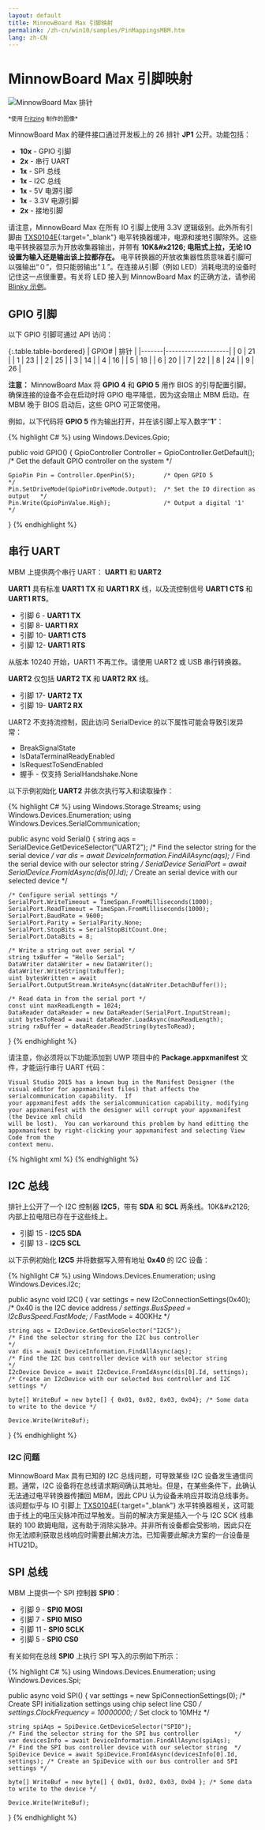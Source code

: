 ```yaml
---
layout: default
title: MinnowBoard Max 引脚映射
permalink: /zh-cn/win10/samples/PinMappingsMBM.htm
lang: zh-CN
---
```

# MinnowBoard Max 引脚映射

![MinnowBoard Max 排针]({{site.baseurl}}/Resources/images/PinMappings/MBM_Pinout.png)

<sub>\*使用 [Fritzing](http://fritzing.org/) 制作的图像\*</sub>

MinnowBoard Max 的硬件接口通过开发板上的 26 排针 **JP1** 公开。功能包括：

* **10x** - GPIO 引脚
* **2x** - 串行 UART
* **1x** - SPI 总线
* **1x** - I2C 总线
* **1x** - 5V 电源引脚
* **1x** - 3.3V 电源引脚
* **2x** - 接地引脚

请注意，MinnowBoard Max 在所有 IO 引脚上使用 3.3V 逻辑级别。此外所有引脚由 [TXS0104E](http://www.ti.com/product/txs0104e){:target="_blank"} 电平转换器缓冲，电源和接地引脚除外。这些电平转换器显示为开放收集器输出，并带有 **10K&\#x2126; 电阻式上拉，无论 IO 设置为输入还是输出该上拉都存在。** 电平转换器的开放收集器性质意味着引脚可以强输出“０”，但只能弱输出“１”。在连接从引脚（例如 LED）消耗电流的设备时记住这一点很重要。有关将 LED 接入到 MinnowBoard Max 的正确方法，请参阅 [Blinky 示例]({{site.baseurl}}/{{page.lang}}/win10/Samples/HelloBlinky.htm)。

## <a name="MBM_GPIO">GPIO 引脚

以下 GPIO 引脚可通过 API 访问：

{:.table.table-bordered}
| GPIO\# | 排针 |
|-------|--------------------|
| 0 | 21 |
| 1 | 23 |
| 2 | 25 |
| 3 | 14 |
| 4 | 16 |
| 5 | 18 |
| 6 | 20 |
| 7 | 22 |
| 8 | 24 |
| 9 | 26 |

**注意：** MinnowBoard Max 将 **GPIO 4** 和 **GPIO 5** 用作 BIOS 的引导配置引脚。确保连接的设备不会在启动时将 GPIO 电平降低，因为这会阻止 MBM 启动。在 MBM 晚于 BIOS 启动后，这些 GPIO 可正常使用。
         
例如，以下代码将 **GPIO 5** 作为输出打开，并在该引脚上写入数字“**1**”：
         
{% highlight C# %}
using Windows.Devices.Gpio;
         
public void GPIO()
{
	GpioController Controller = GpioController.GetDefault(); /* Get the default GPIO controller on the system */

	GpioPin Pin = Controller.OpenPin(5);        /* Open GPIO 5                      */
	Pin.SetDriveMode(GpioPinDriveMode.Output);  /* Set the IO direction as output   */
	Pin.Write(GpioPinValue.High);               /* Output a digital '1'             */
}
{% endhighlight %}

## <a name="MBM_UART"></a>串行 UART

MBM 上提供两个串行 UART： **UART1** 和 **UART2**

**UART1** 具有标准 **UART1 TX** 和 **UART1 RX** 线，以及流控制信号 **UART1 CTS** 和 **UART1 RTS**。

* 引脚 6 - **UART1 TX**
* 引脚 8- **UART1 RX**
* 引脚 10- **UART1 CTS**
* 引脚 12- **UART1 RTS**

从版本 10240 开始，UART1 不再工作。请使用 UART2 或 USB 串行转换器。

**UART2** 仅包括 **UART2 TX** 和 **UART2 RX** 线。

* 引脚 17- **UART2 TX**
* 引脚 19- **UART2 RX**

UART2 不支持流控制，因此访问 SerialDevice 的以下属性可能会导致引发异常：

 * BreakSignalState
 * IsDataTerminalReadyEnabled
 * IsRequestToSendEnabled
 * 握手 - 仅支持 SerialHandshake.None

以下示例初始化 **UART2** 并依次执行写入和读取操作：


{% highlight C# %}
using Windows.Storage.Streams;
using Windows.Devices.Enumeration;
using Windows.Devices.SerialCommunication;

public async void Serial()
{
	string aqs = SerialDevice.GetDeviceSelector("UART2");                   /* Find the selector string for the serial device   */
	var dis = await DeviceInformation.FindAllAsync(aqs);                    /* Find the serial device with our selector string  */
	SerialDevice SerialPort = await SerialDevice.FromIdAsync(dis[0].Id);    /* Create an serial device with our selected device */

	/* Configure serial settings */
	SerialPort.WriteTimeout = TimeSpan.FromMilliseconds(1000);
	SerialPort.ReadTimeout = TimeSpan.FromMilliseconds(1000);
	SerialPort.BaudRate = 9600;
	SerialPort.Parity = SerialParity.None;         
	SerialPort.StopBits = SerialStopBitCount.One;
	SerialPort.DataBits = 8;

	/* Write a string out over serial */
	string txBuffer = "Hello Serial";
	DataWriter dataWriter = new DataWriter();
	dataWriter.WriteString(txBuffer);
	uint bytesWritten = await SerialPort.OutputStream.WriteAsync(dataWriter.DetachBuffer());

	/* Read data in from the serial port */
	const uint maxReadLength = 1024;
	DataReader dataReader = new DataReader(SerialPort.InputStream);
	uint bytesToRead = await dataReader.LoadAsync(maxReadLength);
	string rxBuffer = dataReader.ReadString(bytesToRead);
}
{% endhighlight %}

请注意，你必须将以下功能添加到 UWP 项目中的 **Package.appxmanifest** 文件，才能运行串行 UART 代码：

    Visual Studio 2015 has a known bug in the Manifest Designer (the visual editor for appxmanifest files) that affects the serialcommunication capability.  If 
    your appxmanifest adds the serialcommunication capability, modifying your appxmanifest with the designer will corrupt your appxmanifest (the Device xml child 
    will be lost).  You can workaround this problem by hand editting the appxmanifest by right-clicking your appxmanifest and selecting View Code from the 
    context menu.

{% highlight xml %}
  <Capabilities>
    <DeviceCapability Name="serialcommunication">
      <Device Id="any">
        <Function Type="name:serialPort" />
      </Device>
    </DeviceCapability>
  </Capabilities>
{% endhighlight %}

## <a name="MBM_I2C"></a>I2C 总线

排针上公开了一个 I2C 控制器 **I2C5**，带有 **SDA** 和 **SCL** 两条线。10K&\#x2126; 内部上拉电阻已存在于这些线上。

* 引脚 15 - **I2C5 SDA**
* 引脚 13 - **I2C5 SCL**

以下示例初始化 **I2C5** 并将数据写入带有地址 **0x40** 的 I2C 设备：

{% highlight C# %}
using Windows.Devices.Enumeration;
using Windows.Devices.I2c;

public async void I2C()
{
	var settings = new I2cConnectionSettings(0x40); /* 0x40 is the I2C device address   */
	settings.BusSpeed = I2cBusSpeed.FastMode;       /* FastMode = 400KHz                */

	string aqs = I2cDevice.GetDeviceSelector("I2C5");                       /* Find the selector string for the I2C bus controller                   */
	var dis = await DeviceInformation.FindAllAsync(aqs);                    /* Find the I2C bus controller device with our selector string           */
	I2cDevice Device = await I2cDevice.FromIdAsync(dis[0].Id, settings);    /* Create an I2cDevice with our selected bus controller and I2C settings */

	byte[] WriteBuf = new byte[] { 0x01, 0x02, 0x03, 0x04}; /* Some data to write to the device */

	Device.Write(WriteBuf);
}
{% endhighlight %}

### I2C 问题

MinnowBoard Max 具有已知的 I2C 总线问题，可导致某些 I2C 设备发生通信问题。通常，I2C 设备将在总线请求期间确认其地址。但是，在某些条件下，此确认无法通过电平转换器传播回 MBM，因此 CPU 认为设备未响应并取消总线事务。该问题似乎与 IO 引脚上 [TXS0104E](http://www.ti.com/product/txs0104e){:target="_blank"} 水平转换器相关，这可能由于线上的电压尖脉冲而过早触发。当前的解决方案是插入一个与 I2C SCK 线串联的 100 欧姆电阻，这有助于消除尖脉冲。并非所有设备都会受影响，因此只在你无法顺利获取总线响应时需要此解决方法。已知需要此解决方案的一台设备是 HTU21D。

## <a name="MBM_SPI"></a>SPI 总线

MBM 上提供一个 SPI 控制器 **SPI0**：

* 引脚 9 - **SPI0 MOSI**
* 引脚 7 - **SPI0 MISO**
* 引脚 11 - **SPI0 SCLK**
* 引脚 5 - **SPI0 CS0**

有关如何在总线 **SPI0** 上执行 SPI 写入的示例如下所示：

{% highlight C# %}
using Windows.Devices.Enumeration;
using Windows.Devices.Spi;

public async void SPI()
{
	var settings = new SpiConnectionSettings(0); /* Create SPI initialization settings using chip select line CS0 */
	settings.ClockFrequency = 10000000;          /* Set clock to 10MHz                                            */

	string spiAqs = SpiDevice.GetDeviceSelector("SPI0");                         /* Find the selector string for the SPI bus controller          */
	var devicesInfo = await DeviceInformation.FindAllAsync(spiAqs);              /* Find the SPI bus controller device with our selector string  */
	SpiDevice Device = await SpiDevice.FromIdAsync(devicesInfo[0].Id, settings); /* Create an SpiDevice with our bus controller and SPI settings */

	byte[] WriteBuf = new byte[] { 0x01, 0x02, 0x03, 0x04 }; /* Some data to write to the device */

	Device.Write(WriteBuf);
}
{% endhighlight %}
